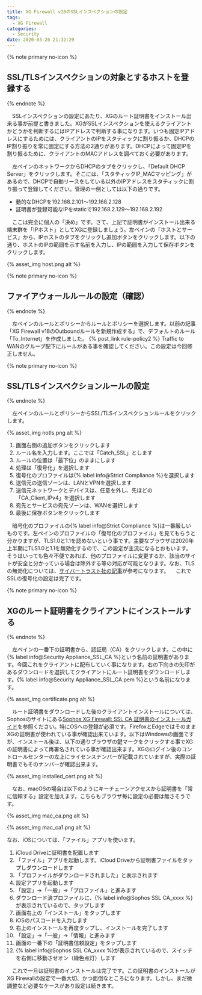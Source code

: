 ```yaml
---
title: XG Firewall v18のSSLインスペクションの設定
tags:
  - XG Firewall
categories:
  - Security
date: 2020-03-20 21:32:29
---
```



{% note primary no-icon %}

## SSL/TLSインスペクションの対象とするホストを登録する

{% endnote %}

　SSLインスペクションの設定にあたり、XGのルート証明書をインストール出来る事が前提と書きました。XGがSSLインスペクションを使えるクライアントかどうかを判断するにはIPアドレスで判断する事になります。いつも固定IPアドレスにするためには、クライアントのIPをスタティックに割り振るか、DHCPのIP割り振りを常に固定にする方法の2通りがあります。DHCPによって固定IPを割り振るために、クライアントのMACアドレスを調べておく必要があります。
<!-- more -->
　左ペインのネットワークからDHCPのタブをクリックし、「Default DHCP Server」をクリックします。そこには、「スタティックIP_MACマッピング」があるので、DHCPで自動リースをしている以外のIPアドレスをスタティックに割り振って登録してください。管理の一例としては以下の通りです。

- 動的なDHCPを192.168.2.101〜192.168.2.128
- 証明書が登録可能なIPをstaticで192.168.2.129〜192.168.2.192

　ここは完全に個人の「決め」です。さて、上記で証明書がインストール出来る端末群を「IPホスト」としてXGに登録しましょう。左ペインの「ホストとサービス」から、IPホストのタブをクリックし追加ボタンをクリックします。以下の通り、ホストのIPの範囲を示す名前を入力し、IPの範囲を入力して保存ボタンをクリックします。

{% asset_img host.png alt %}


{% note primary no-icon %}

## ファイアウォールルールの設定（確認）

{% endnote %}

　左ペインのルールとポリシーからルールとポリシーを選択します。以前の記事「XG Firewall v18のOutboundルールを新規作成する」で、デフォルトのルール「To_Internet」を作成しました。
 {% post_link rule-policy2 %}
Traffic to WANのグループ配下にルールがある事を確認してください。この設定は今回修正しません。

{% note primary no-icon %}

## SSL/TLSインスペクションルールの設定

{% endnote %}

　左ペインのルールとポリシーからSSL/TLSインスペクションルールをクリックします。

{% asset_img notls.png alt %}

1. 画面右側の追加ボタンをクリックします
2. ルール名を入力します。ここでは「Catch_SSL」とします
3. ルールの位置は「最下位」のままにします
4. 処理は「復号化」を選択します
5. 復号化のプロファイルは{% label info@Strict Compliance %}を選択します
6. 送信元の送信ゾーンは、LANとVPNを選択します
7. 送信元ネットワークとデバイスは、任意を外し、先ほどの「CA_Client_IPv4」を選択します
8. 宛先とサービスの宛先ゾーンは、WANを選択します
9. 最後に保存ボタンをクリックします

　暗号化のプロファイルの{% label info@Strict Compliance %}は一番厳しいものです。左ペインのプロファイルの「復号化のプロファイル」を見てもらうと分かりますが、TLS1.0と1.1を認めないという事です。主要なブラウザは2020年上半期にTLS1.0と1.1を無効化するので、この設定が主流になるとおもいます。そうはいっても色々不便であれば、他のプロファイルに変更するか、該当のサイトが安全と分かっている場合は除外する等の対応が可能となります。なお、TLSの無効化については、[サイバートラスト社の記事](https://www.cybertrust.co.jp/blog/ssl/regulations/disable-tls10.html)が参考になります。
　これでSSLの復号化の設定は完了です。

{% note primary no-icon %}

## XGのルート証明書をクライアントにインストールする

{% endnote %}

　左ペインの一番下の証明書から、認証局（CA）をクリックします。この中に{% label info@Security Appliance_SSL_CA %}という名前の証明書があります。今回これをクライアントに配布していく事になります。右の下向きの矢印があるダウンロードを選択してクライアントにルート証明書をダウンロードします。{% label info@Security Appliance_SSL_CA.pem %}という名前になります。

{% asset_img certificate.png alt %}

　ルート証明書をダウンロードした後のクライアントインストールについては、Sophosのサイトにある[Sophos XG Firewall: SSL CA 証明書のインストールガイド](https://community.sophos.com/kb/ja-jp/123048)を参照ください。特にOSへの登録が必須です。FirefoxとEdgeではそのままXGの証明書が使われている事が確認出来ています。以下はWindowsの画面ですが、インストール後は、以下の通りブラウザの鍵マークをクリックする事でXGの証明書によって再署名されている事が確認出来ます。XGのログイン後のコントロールセンターの左上にライセンスナンバーが記載されていますが、実際の証明書でもそのナンバーが確認出来ます。

{% asset_img installed_cert.png alt %}

　なお、macOSの場合は以下のようにキーチェーンアクセスから証明書を「常に信頼する」設定を加えます。こちらもブラウザ毎に設定の必要は無さそうです。

{% asset_img mac_ca.png alt %}

{% asset_img mac_ca1.png alt %}

 なお、iOSについては、「ファイル」アプリを使います。

 1. iCloud Driveに証明書を配置します
 2. 「ファイル」アプリを起動します。iCloud Driveから証明書ファイルをタップしダウンロードします
 3. 「プロファイルがダウンロードされました」と表示されます
 4. 設定アプリを起動します
 5. 「設定」→「一般」→「プロファイル」と進みます
 6. ダウンロード済プロファイルに、{% label info@Sophos SSL CA_xxxx %}が表示されているので、タップします
 7. 画面右上の「インストール」をタップします
 8. iOSのパスコードを入力します
 9. 右上のインストールを再度タップし、インストールを完了します
 10. 「設定」→「一般」→「情報」と進みます
 11. 画面の一番下の「証明書信頼設定」をタップします
 12. {% label info@Sophos SSL CA_xxxx %}が表示されているので、スイッチを右側に移動させオン（緑色点灯）します

　これで一旦は証明書のインストールは完了です。この証明書のインストールがXG Firewallの設定で一番大切、かつ面倒なところになります。しかし、まだ微調整など必要なケースがあり設定は続きます。

